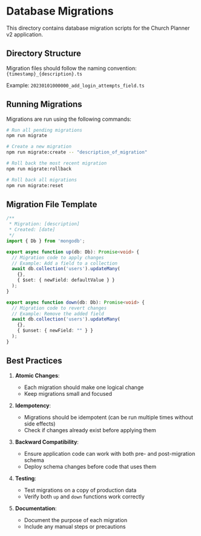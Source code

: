 # Database Migrations

This directory contains database migration scripts for the Church Planner v2 application.

## Directory Structure

Migration files should follow the naming convention:
`{timestamp}_{description}.ts`

Example: `20230101000000_add_login_attempts_field.ts`

## Running Migrations

Migrations are run using the following commands:

```bash
# Run all pending migrations
npm run migrate

# Create a new migration
npm run migrate:create -- "description_of_migration"

# Roll back the most recent migration
npm run migrate:rollback

# Roll back all migrations
npm run migrate:reset
```

## Migration File Template

```typescript
/**
 * Migration: [description]
 * Created: [date]
 */
import { Db } from 'mongodb';

export async function up(db: Db): Promise<void> {
  // Migration code to apply changes
  // Example: Add a field to a collection
  await db.collection('users').updateMany(
    {},
    { $set: { newField: defaultValue } }
  );
}

export async function down(db: Db): Promise<void> {
  // Migration code to revert changes
  // Example: Remove the added field
  await db.collection('users').updateMany(
    {},
    { $unset: { newField: "" } }
  );
}
```

## Best Practices

1. **Atomic Changes**:
   - Each migration should make one logical change
   - Keep migrations small and focused

2. **Idempotency**:
   - Migrations should be idempotent (can be run multiple times without side effects)
   - Check if changes already exist before applying them

3. **Backward Compatibility**:
   - Ensure application code can work with both pre- and post-migration schema
   - Deploy schema changes before code that uses them

4. **Testing**:
   - Test migrations on a copy of production data
   - Verify both `up` and `down` functions work correctly

5. **Documentation**:
   - Document the purpose of each migration
   - Include any manual steps or precautions 